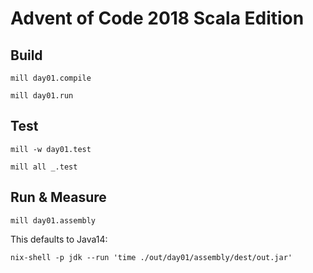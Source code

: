 # Advent of Code 2018 Scala Edition

## Build

`mill day01.compile`

`mill day01.run`

## Test

`mill -w day01.test`

`mill all _.test`

## Run & Measure

`mill day01.assembly`

This defaults to Java14:

`nix-shell -p jdk --run 'time ./out/day01/assembly/dest/out.jar'`

